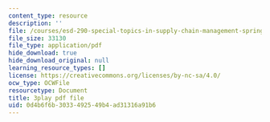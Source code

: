 ```yaml
---
content_type: resource
description: ''
file: /courses/esd-290-special-topics-in-supply-chain-management-spring-2005/0d4b6f6b3033492549b4ad31316a91b6_IqmrNUoiy7g.pdf
file_size: 33130
file_type: application/pdf
hide_download: true
hide_download_original: null
learning_resource_types: []
license: https://creativecommons.org/licenses/by-nc-sa/4.0/
ocw_type: OCWFile
resourcetype: Document
title: 3play pdf file
uid: 0d4b6f6b-3033-4925-49b4-ad31316a91b6
---
```

